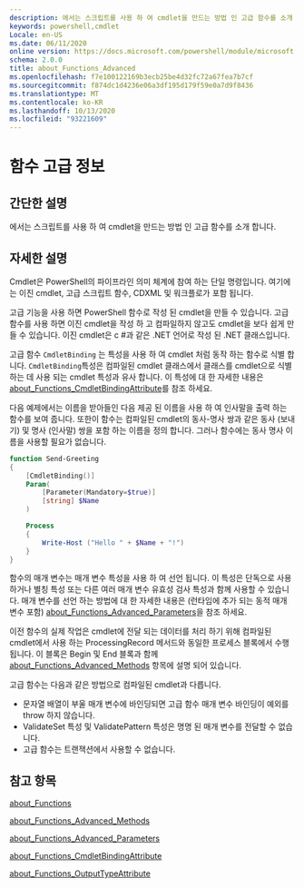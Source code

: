 ```yaml
---
description: 에서는 스크립트를 사용 하 여 cmdlet을 만드는 방법 인 고급 함수를 소개 합니다.
keywords: powershell,cmdlet
Locale: en-US
ms.date: 06/11/2020
online version: https://docs.microsoft.com/powershell/module/microsoft.powershell.core/about/about_functions_advanced?view=powershell-6&WT.mc_id=ps-gethelp
schema: 2.0.0
title: about_Functions_Advanced
ms.openlocfilehash: f7e100122169b3ecb25be4d32fc72a67fea7b7cf
ms.sourcegitcommit: f874dc1d4236e06a3df195d179f59e0a7d9f8436
ms.translationtype: MT
ms.contentlocale: ko-KR
ms.lasthandoff: 10/13/2020
ms.locfileid: "93221609"
---
```

# <a name="about-functions-advanced"></a>함수 고급 정보

## <a name="short-description"></a>간단한 설명
에서는 스크립트를 사용 하 여 cmdlet을 만드는 방법 인 고급 함수를 소개 합니다.

## <a name="long-description"></a>자세한 설명

Cmdlet은 PowerShell의 파이프라인 의미 체계에 참여 하는 단일 명령입니다. 여기에는 이진 cmdlet, 고급 스크립트 함수, CDXML 및 워크플로가 포함 됩니다.

고급 기능을 사용 하면 PowerShell 함수로 작성 된 cmdlet을 만들 수 있습니다. 고급 함수를 사용 하면 이진 cmdlet을 작성 하 고 컴파일하지 않고도 cmdlet을 보다 쉽게 만들 수 있습니다. 이진 cmdlet은 c #과 같은 .NET 언어로 작성 된 .NET 클래스입니다.

고급 함수 `CmdletBinding` 는 특성을 사용 하 여 cmdlet 처럼 동작 하는 함수로 식별 합니다. `CmdletBinding`특성은 컴파일된 cmdlet 클래스에서 클래스를 cmdlet으로 식별 하는 데 사용 되는 cmdlet 특성과 유사 합니다. 이 특성에 대 한 자세한 내용은 [about_Functions_CmdletBindingAttribute](about_Functions_CmdletBindingAttribute.md)를 참조 하세요.

다음 예제에서는 이름을 받아들인 다음 제공 된 이름을 사용 하 여 인사말을 출력 하는 함수를 보여 줍니다. 또한이 함수는 컴파일된 cmdlet의 동사-명사 쌍과 같은 동사 (보내기) 및 명사 (인사말) 쌍을 포함 하는 이름을 정의 합니다. 그러나 함수에는 동사 명사 이름을 사용할 필요가 없습니다.

```powershell
function Send-Greeting
{
    [CmdletBinding()]
    Param(
        [Parameter(Mandatory=$true)]
        [string] $Name
    )

    Process
    {
        Write-Host ("Hello " + $Name + "!")
    }
}
```

함수의 매개 변수는 매개 변수 특성을 사용 하 여 선언 됩니다.
이 특성은 단독으로 사용 하거나 별칭 특성 또는 다른 여러 매개 변수 유효성 검사 특성과 함께 사용할 수 있습니다. 매개 변수를 선언 하는 방법에 대 한 자세한 내용은 (런타임에 추가 되는 동적 매개 변수 포함) [about_Functions_Advanced_Parameters](about_Functions_Advanced_Parameters.md)을 참조 하세요.

이전 함수의 실제 작업은 cmdlet에 전달 되는 데이터를 처리 하기 위해 컴파일된 cmdlet에서 사용 하는 ProcessingRecord 메서드와 동일한 프로세스 블록에서 수행 됩니다. 이 블록은 Begin 및 End 블록과 함께 [about_Functions_Advanced_Methods](about_Functions_Advanced_Methods.md) 항목에 설명 되어 있습니다.

고급 함수는 다음과 같은 방법으로 컴파일된 cmdlet과 다릅니다.

- 문자열 배열이 부울 매개 변수에 바인딩되면 고급 함수 매개 변수 바인딩이 예외를 throw 하지 않습니다.
- ValidateSet 특성 및 ValidatePattern 특성은 명명 된 매개 변수를 전달할 수 없습니다.
- 고급 함수는 트랜잭션에서 사용할 수 없습니다.

## <a name="see-also"></a>참고 항목

[about_Functions](about_Functions.md)

[about_Functions_Advanced_Methods](about_Functions_Advanced_Methods.md)

[about_Functions_Advanced_Parameters](about_Functions_Advanced_Parameters.md)

[about_Functions_CmdletBindingAttribute](about_Functions_CmdletBindingAttribute.md)

[about_Functions_OutputTypeAttribute](about_Functions_OutputTypeAttribute.md)
